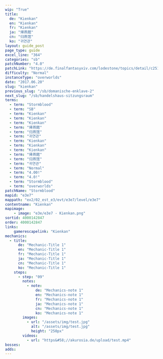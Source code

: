 ```yaml
---
wip: "True"
title:
  de: "Kienkan"
  en: "Kienkan"
  fr: "Kienkan"
  ja: "帰燕館"
  cn: "归燕馆"
  ko: "귀연관"
layout: guide_post
page_type: guide
excel_line: "364"
categories: "sb"
patchNumber: "4.0"
patchLink: "https://de.finalfantasyxiv.com/lodestone/topics/detail/c2519c232d02fc2394c3830faa364611cd4e610c"
difficulty: "Normal"
instanceType: "overworlds"
date: "2017.06.20"
slug: "kienkan"
previous_slug: "/sb/domanische-enklave-2"
next_slug: "/sb/handelshaus-sitzungsraum"
terms:
  - term: "Stormblood"
  - term: "SB"
  - term: "Kienkan"
  - term: "Kienkan"
  - term: "Kienkan"
  - term: "帰燕館"
  - term: "归燕馆"
  - term: "귀연관"
  - term: "Kienkan"
  - term: "Kienkan"
  - term: "Kienkan"
  - term: "帰燕館"
  - term: "归燕馆"
  - term: "귀연관"
  - term: "Normal"
  - term: "4.00!"
  - term: "4.0!"
  - term: "Stormblood"
  - term: "overworlds"
patchName: "Stormblood"
mapid: "e3e7"
mappath: "ex2/02_est_e3/evt/e3e7/level/e3e7"
contentname: "Kienkan"
mapimage:
    - image: "e3e/e3e7 - Kienkan.png"
sortid: 4000142847
order: 4000142847
links:
    gamerescapelink: "Kienkan"
mechanics:
  - title:
      de: "Mechanic-Title 1"
      en: "Mechanic-Title 1"
      fr: "Mechanic-Title 1"
      ja: "Mechanic-Title 1"
      cn: "Mechanic-Title 1"
      ko: "Mechanic-Title 1"
    steps:
      - step: "09"
        notes:
          - note:
              de: "Mechanics-note 1"
              en: "Mechanics-note 1"
              fr: "Mechanics-note 1"
              ja: "Mechanics-note 1"
              cn: "Mechanics-note 1"
              ko: "Mechanics-note 1"
        images:
          - url: "/assets/img/test.jpg"
            alt: "/assets/img/test.jpg"
            height: "250px"
        videos:
          - url: "https&#58;//akurosia.de/upload/test.mp4"
bosses:
adds:
---
```

